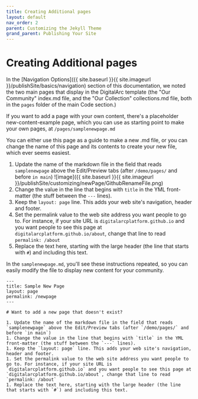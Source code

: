 ```yaml
---
title: Creating Additional pages
layout: default
nav_order: 2
parent: Customizing the Jekyll Theme
grand_parent: Publishing Your Site
---
```


# Creating Additional pages

In the [Navigation Options]({{ site.baseurl }}{{ site.imageurl }}/publishSite/basics/navigation) section of this documentation, we noted the two main pages that display in the DigitalArc template (the "Our Community" index.md file, and the "Our Collection" collections.md file, both in the `pages` folder of the main Code section.)

If you want to add a page with your own content, there's a placeholder new-content-example page, which you can use as starting point to make your own pages, at `/pages/samplenewpage.md`

You can either use this page as a guide to make a new .md file, or you can change the name of this page and its contents to create your new file, which ever seems easiest.

1. Update the name of the markdown file in the field that reads `samplenewpage` above the Edit/Preview tabs (after `/demo/pages/` and before `in main`)
![image]({{ site.baseurl }}{{ site.imageurl }}/publishSite/customizing/newPage/GithubRenameFile.png)
1. Change the value in the line that begins with `title` in the YML front-matter (the stuff between the `---` lines).
1. Keep the `layout: page` line. This adds your web site's navigation, header and footer.
1. Set the permalink value to the web site address you want people to go to. For instance, if your site URL is `digitalarcplatform.github.io` and you want people to see this page at `digitalarcplatform.github.io/about`, change that line to read `permalink: /about`
1. Replace the text here, starting with the large header (the line that starts with `#`) and including this text.

In the `samplenewpage.md`, you'll see these instructions repeated, so you can easily modify the file to display new content for your community.

```
---
title: Sample New Page
layout: page
permalink: /newpage
---

# Want to add a new page that doesn't exist?

1. Update the name of the markdown file in the field that reads `samplenewpage` above the Edit/Preview tabs (after `/demo/pages/` and before `in main`)
1. Change the value in the line that begins with `title` in the YML front-matter (the stuff between the `---` lines).
1. Keep the `layout: page` line. This adds your web site's navigation, header and footer.
1. Set the permalink value to the web site address you want people to go to. For instance, if your site URL is `digitalarcplatform.github.io` and you want people to see this page at `digitalarcplatform.github.io/about`, change that line to read `permalink: /about`
1. Replace the text here, starting with the large header (the line that starts with `#`) and including this text.
```